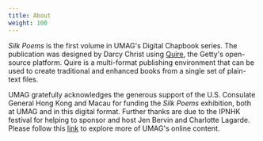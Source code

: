 ```yaml
---
title: About
weight: 100
---
```


*Silk Poems* is the first volume in UMAG's Digital Chapbook series. The publication was designed by Darcy Christ using [Quire](https://gettypubs.github.io/quire/), the Getty's open-source platform. Quire is a multi-format publishing environment that can be used to create traditional and enhanced books from a single set of plain-text files.

UMAG gratefully acknowledges the generous support of the U.S. Consulate General Hong Kong and Macau for funding the *Silk Poems* exhibition, both at UMAG and in this digital format. Further thanks are due to the IPNHK festival for helping to sponsor and host Jen Bervin and Charlotte Lagarde. Please follow this [link](https://www.umag.hku.hk/en/) to explore more of UMAG's online content.
